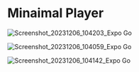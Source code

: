 # Minaimal Player

![Screenshot_20231206_104203_Expo Go](https://github.com/Moonamee/Minaimal-Player/assets/116831065/4772ee6d-b512-43ad-8ddc-6a13f412d04e)

![Screenshot_20231206_104059_Expo Go](https://github.com/Moonamee/Minaimal-Player/assets/116831065/39e36551-4399-465b-862b-49b60e08b36d)

![Screenshot_20231206_104142_Expo Go](https://github.com/Moonamee/Minaimal-Player/assets/116831065/576828ed-b39c-42e5-8b70-4e9fca710d04)




